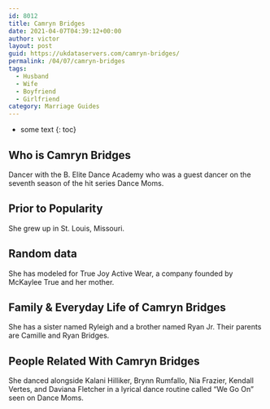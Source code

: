```yaml
---
id: 8012
title: Camryn Bridges
date: 2021-04-07T04:39:12+00:00
author: victor
layout: post
guid: https://ukdataservers.com/camryn-bridges/
permalink: /04/07/camryn-bridges
tags:
  - Husband
  - Wife
  - Boyfriend
  - Girlfriend
category: Marriage Guides
---
```


* some text
{: toc}


## Who is Camryn Bridges



Dancer with the B. Elite Dance Academy who was a guest dancer on the seventh season of the hit series Dance Moms.

                
                
                
## Prior to Popularity



She grew up in St. Louis, Missouri. 

                
                
                
## Random data



She has modeled for True Joy Active Wear, a company founded by McKaylee True and her mother. 

                
                
                
## Family & Everyday Life of Camryn Bridges



She has a sister named Ryleigh and a brother named Ryan Jr. Their parents are Camille and Ryan Bridges. 

                
                
                
## People Related With Camryn Bridges



She danced alongside Kalani Hilliker, Brynn Rumfallo, Nia Frazier, Kendall Vertes, and Daviana Fletcher in a lyrical dance routine called &#8220;We Go On&#8221; seen on Dance Moms.

                
              
            
          
          
          